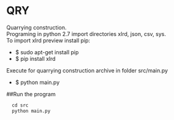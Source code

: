 # QRY
Quarrying construction. </br>
Programing in python 2.7 import directories xlrd, json, csv, sys. </br>
To import xlrd preview install pip: 
<ul>
<li>$ sudo apt-get install pip 
<li>$ pip install xlrd
</ul>

Execute for quarrying construction archive in folder src/main.py 
<ul>
<li>$ python main.py
</ul>

##Run the program

```python
  cd src
  python main.py 
```

